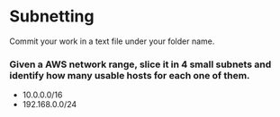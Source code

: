 # Subnetting

Commit your work in a text file under your folder name.

### Given a AWS network range, slice it in 4 small subnets and identify how many usable hosts for each one of them.

- 10.0.0.0/16
- 192.168.0.0/24
